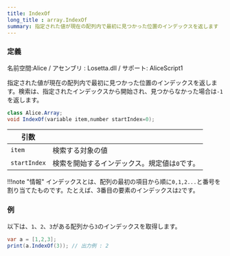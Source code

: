 ```yaml
---
title: IndexOf
long_title : array.IndexOf
summary: 指定された値が現在の配列内で最初に見つかった位置のインデックスを返します
---
```

### 定義
名前空間:Alice / アセンブリ : Losetta.dll / サポート: AliceScript1

指定された値が現在の配列内で最初に見つかった位置のインデックスを返します。検索は、指定されたインデックスから開始され、見つからなかった場合は`-1`を返します。

```cs title="AliceScript"
class Alice.Array;
void IndexOf(variable item,number startIndex=0);
```

|引数| |
|-|-|
|`item`|検索する対象の値|
|`startIndex`|検索を開始するインデックス。規定値は`0`です。|

!!!note "情報"
    インデックスとは、配列の最初の項目から順に`0,1,2...`と番号を割り当てたものです。たとえば、3番目の要素のインデックスは`2`です。

### 例
以下は、`1`、`2`、`3`がある配列から`3`のインデックスを取得します。

```cs title="AliceScript"
var a = [1,2,3];
print(a.IndexOf(3)); // 出力例 : 2
```
